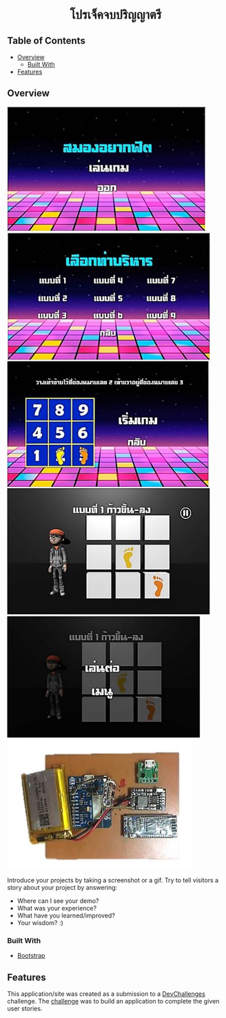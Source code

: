 
<!-- Please update value in the {}  -->

<h1 align="center">โปรเจ็คจบปริญญาตรี</h1>

<!-- TABLE OF CONTENTS -->

## Table of Contents

- [Overview](#overview)
  - [Built With](#built-with)
- [Features](#features)

<!-- OVERVIEW -->

## Overview

![screenshot](https://raw.githubusercontent.com/lompong2107/Project/main/Screenshot1.JPG)
![screenshot](https://raw.githubusercontent.com/lompong2107/Project/main/Screenshot2.JPG)
![screenshot](https://raw.githubusercontent.com/lompong2107/Project/main/Screenshot3.JPG)
![screenshot](https://raw.githubusercontent.com/lompong2107/Project/main/Screenshot4.JPG)
![screenshot](https://raw.githubusercontent.com/lompong2107/Project/main/Screenshot5.JPG)
![screenshot](https://raw.githubusercontent.com/lompong2107/Project/main/Screenshot6.JPG)

Introduce your projects by taking a screenshot or a gif. Try to tell visitors a story about your project by answering:

- Where can I see your demo?
- What was your experience?
- What have you learned/improved?
- Your wisdom? :)

### Built With

<!-- This section should list any major frameworks that you built your project using. Here are a few examples.-->

- [Bootstrap](https://getbootstrap.com/)

## Features

<!-- List the features of your application or follow the template. Don't share the figma file here :) -->

This application/site was created as a submission to a [DevChallenges](https://devchallenges.io/challenges) challenge. The [challenge](https://devchallenges.io/challenges/wBunSb7FPrIepJZAg0sY) was to build an application to complete the given user stories.
